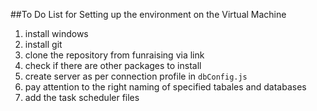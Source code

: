 ##To Do List for Setting up the environment on the Virtual Machine
1. install windows 
2. install git 
3. clone the repository from funraising via link
4. check if there are other packages to install 
7. create server as per connection profile in `dbConfig.js`
8. pay attention to the right naming of specified tabales and databases
9. add the task scheduler files 